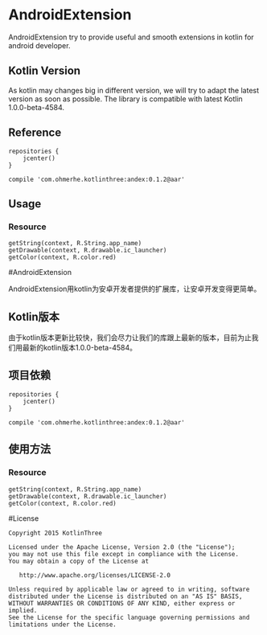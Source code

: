 # AndroidExtension

AndroidExtension try to provide useful and smooth extensions in kotlin for android developer.

## Kotlin Version

As kotlin may changes big in different version, we will try to adapt the latest version as soon as possible. The library
 is compatible with latest Kotlin 1.0.0-beta-4584. 

## Reference

```
repositories {
    jcenter()
}

compile 'com.ohmerhe.kotlinthree:andex:0.1.2@aar'
```

## Usage

### Resource

```
getString(context, R.String.app_name)
getDrawable(context, R.drawable.ic_launcher)
getColor(context, R.color.red)
```

#AndroidExtension

AndroidExtension用kotlin为安卓开发者提供的扩展库，让安卓开发变得更简单。

## Kotlin版本

由于kotlin版本更新比较快，我们会尽力让我们的库跟上最新的版本，目前为止我们用最新的kotlin版本1.0.0-beta-4584。

## 项目依赖

```
repositories {
    jcenter()
}

compile 'com.ohmerhe.kotlinthree:andex:0.1.2@aar'
```

## 使用方法

### Resource

```
getString(context, R.String.app_name)
getDrawable(context, R.drawable.ic_launcher)
getColor(context, R.color.red)
```

#License


    Copyright 2015 KotlinThree

    Licensed under the Apache License, Version 2.0 (the "License");
    you may not use this file except in compliance with the License.
    You may obtain a copy of the License at

       http://www.apache.org/licenses/LICENSE-2.0

    Unless required by applicable law or agreed to in writing, software
    distributed under the License is distributed on an "AS IS" BASIS,
    WITHOUT WARRANTIES OR CONDITIONS OF ANY KIND, either express or implied.
    See the License for the specific language governing permissions and
    limitations under the License.